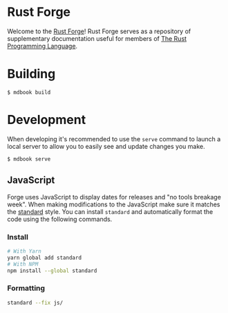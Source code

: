 # Rust Forge

Welcome to the [Rust Forge]! Rust Forge serves as a repository of supplementary
documentation useful for members of [The Rust Programming Language].

[the rust programming language]: https://rust-lang.org
[rust forge]: https://forge.rust-lang.org

# Building

```
$ mdbook build
```

# Development

When developing it's recommended to use the `serve` command to launch a local
server to allow you to easily see and update changes you make.

```
$ mdbook serve
```

## JavaScript

Forge uses JavaScript to display dates for releases and "no tools breakage
week". When making modifications to the JavaScript make sure it matches the
[standard] style. You can install `standard` and automatically format the code
using the following commands.

[standard]: https://standardjs.com/index.html

### Install

```bash
# With Yarn
yarn global add standard
# With NPM
npm install --global standard
```

### Formatting

```bash
standard --fix js/
```
